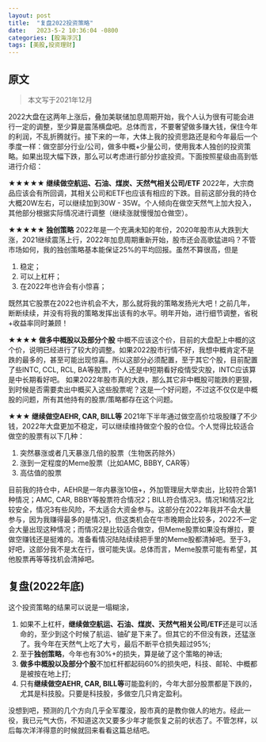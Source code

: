 ```yaml
---
layout: post
title:  "复盘2022投资策略"
date:   2023-5-2 10:36:04 -0800
categories: [股海浮沉]
tags: [美股,投资理财]
---
```

## 原文
>本文写于2021年12月

2022大盘在这两年上涨后，叠加美联储加息周期开始，我个人认为很有可能会进行一定的调整，至少算是震荡横盘吧。总体而言，不要奢望做多赚大钱，保住今年的利润，不乱折腾就行。接下来的一年，大体上我的投资思路还是和今年最后一个季度一样：做空部分行业/公司，做多中概+少量公司，使用我本人独创的投资策略。如果出现大幅下跌，那么可以考虑进行部分抄底投资。下面按照星级由高到低进行介绍：

**★★★★★ 继续做空航运、石油、煤炭、天然气相关公司/ETF**
2022年，大宗商品应该会有所回调，其相关公司和ETF也应该有相应的下跌。目前这部分我的持仓大概20W左右，可以继续加到30W - 35W。个人倾向在做空天然气上加大投入，其他部分根据实际情况进行调整（继续涨就慢慢加仓做空）。

**★★★★★ 独创策略**
2022年是一个充满未知的年份，2020年股市从大跌到大涨，2021继续震荡上行，2022年加息周期重新开始，股市还会高歌猛进吗？不管市场如何，我的独创策略基本能保证25%的平均回报。虽然不算很高，但是

1.  稳定；
2.  可以上杠杆；
3.  在2022年也许会有小惊喜；

既然其它股票在2022也许机会不大，那么就将我的策略发扬光大吧！之前几年，断断续续，并没有将我的策略发挥出该有的水平。明年开始，进行细节调整，省税+收益率同时兼顾！

**★★★★ 做多中概股以及部分个股**
中概不应该这个价，目前的大盘配上中概的这个价，说明已经进行了较大的调整。如果2022股市行情不好，我想中概肯定不是跌的最多的，甚至可能出现惊喜。所以这部分必须配置，至于其它个股，目前配置了些INTC, CCL,  RCL, BA等股票，个人还是中短期看好疫情受灾股，INTC应该算是中长期看好吧。
如果2022年股市真的大跌，那么其它非中概股可能跌的更狠，到时候是否需要卖出中概买入这些股票呢？这是一个好问题，不过这不仅仅是中概股的问题，所有其他持有的股票/策略都存在这个问题。

**★★★ 继续做空AEHR, CAR, BILL等**
2021年下半年通过做空高价垃圾股赚了不少钱，2022年大盘更加不稳定，可以继续维持做空个股的仓位。个人觉得比较适合做空的股票有以下几种：

1.  突然暴涨或者几天暴涨几倍的股票（生物医药除外）
2.  涨到一定程度的Meme股票（比如AMC, BBBY, CAR等）
3.  高估值的股票

目前我的持仓中，AEHR是一年内暴涨10倍+，外加管理层大举卖出，比较符合第1种情况；AMC, CAR, BBBY等股票符合情况2；BILL符合情况3。情况1和情况2比较安全，情况3有些风险，不太适合大资金参与。这部分在2022年我并不会大量参与，因为我赚得最多的是情况1，但这类机会在牛市晚期会比较多，2022不一定会大量出现这种情况；而情况2是比较适合做空，但Meme股票如果没有爆拉，要做空赚钱还是挺难的。准备看情况陆陆续续把手里的Meme股都清掉吧。至于3，好吧，这部分我不是太在行，很可能失误。总体而言，Meme股票可能有希望，其他股票再等等找机会清掉吧。
## 复盘(2022年底)
这个投资策略的结果可以说是一塌糊涂，
1. 如果不上杠杆，**继续做空航运、石油、煤炭、天然气相关公司/ETF**还是可以活命的，至少到这个时候了航运、铀矿是下来了。但其它的不但没有跌，还猛涨了。我今年在天然气上吃了大亏，最后不断平仓损失超过95%;
2. 至于**独创策略**，今年也有30%+的损失，算是破了这个策略的神话;
3. **做多中概股以及部分个股**不加杠杆都起码60%的损失吧，科技、邮轮、中概都是被按在地上打;
4. 只有**继续做空AEHR, CAR, BILL等**可能盈利的，今年大部分股票都是下跌的，尤其是科技股。只要是科技股，多做空几只肯定盈利。

没想到吧，预测的几个方向几乎全军覆没，股市真的是教你做人的地方。经此一役，我已元气大伤，不知道这次又要多少年才能恢复之前的状态了。不管怎样，以后每次洋洋得意的时候就回来看看这篇总结吧。